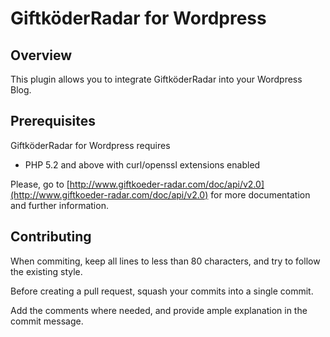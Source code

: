 GiftköderRadar for Wordpress
============================

Overview
--------
This plugin allows you to integrate GiftköderRadar into your Wordpress Blog.


Prerequisites
-------------

GiftköderRadar for Wordpress requires 

   * PHP 5.2 and above with curl/openssl extensions enabled
   
Please, go to [http://www.giftkoeder-radar.com/doc/api/v2.0](http://www.giftkoeder-radar.com/doc/api/v2.0) for more documentation and further information.
	
Contributing
------------

When commiting, keep all lines to less than 80 characters, and try to follow the existing style.

Before creating a pull request, squash your commits into a single commit.

Add the comments where needed, and provide ample explanation in the commit message.
